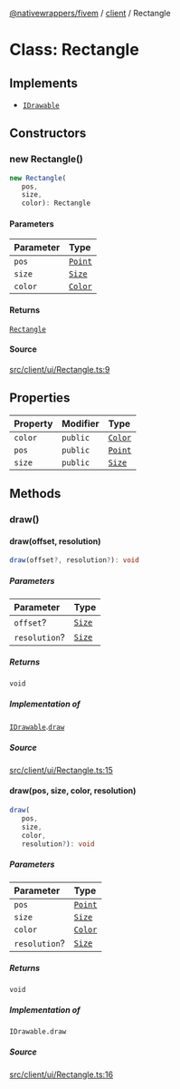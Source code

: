[@nativewrappers/fivem](../../README.md) / [client](../README.md) / Rectangle

# Class: Rectangle

## Implements

- [`IDrawable`](../interfaces/IDrawable.md)

## Constructors

### new Rectangle()

```ts
new Rectangle(
   pos, 
   size, 
   color): Rectangle
```

#### Parameters

| Parameter | Type |
| :------ | :------ |
| `pos` | [`Point`](Point.md) |
| `size` | [`Size`](Size.md) |
| `color` | [`Color`](Color.md) |

#### Returns

[`Rectangle`](Rectangle.md)

#### Source

[src/client/ui/Rectangle.ts:9](https://github.com/nativewrappers/fivem/blob/dc30be651dd1d99507081f19ee3707fad2d3aa44/src/client/ui/Rectangle.ts#L9)

## Properties

| Property | Modifier | Type |
| :------ | :------ | :------ |
| `color` | `public` | [`Color`](Color.md) |
| `pos` | `public` | [`Point`](Point.md) |
| `size` | `public` | [`Size`](Size.md) |

## Methods

### draw()

#### draw(offset, resolution)

```ts
draw(offset?, resolution?): void
```

##### Parameters

| Parameter | Type |
| :------ | :------ |
| `offset`? | [`Size`](Size.md) |
| `resolution`? | [`Size`](Size.md) |

##### Returns

`void`

##### Implementation of

[`IDrawable`](../interfaces/IDrawable.md).[`draw`](../interfaces/IDrawable.md#draw)

##### Source

[src/client/ui/Rectangle.ts:15](https://github.com/nativewrappers/fivem/blob/dc30be651dd1d99507081f19ee3707fad2d3aa44/src/client/ui/Rectangle.ts#L15)

#### draw(pos, size, color, resolution)

```ts
draw(
   pos, 
   size, 
   color, 
   resolution?): void
```

##### Parameters

| Parameter | Type |
| :------ | :------ |
| `pos` | [`Point`](Point.md) |
| `size` | [`Size`](Size.md) |
| `color` | [`Color`](Color.md) |
| `resolution`? | [`Size`](Size.md) |

##### Returns

`void`

##### Implementation of

`IDrawable.draw`

##### Source

[src/client/ui/Rectangle.ts:16](https://github.com/nativewrappers/fivem/blob/dc30be651dd1d99507081f19ee3707fad2d3aa44/src/client/ui/Rectangle.ts#L16)
